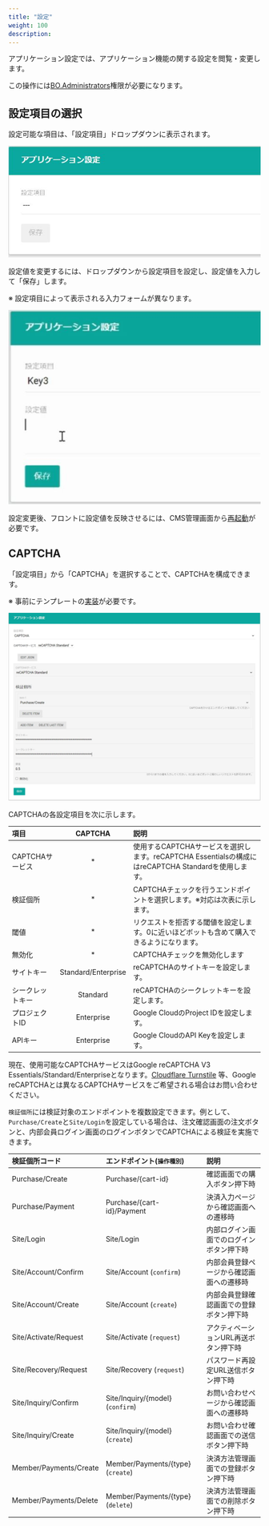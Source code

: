 ```yaml
---
title: "設定"
weight: 100
description: 
---
```


アプリケーション設定では、アプリケーション機能の関する設定を閲覧・変更します。

この操作には[BO.Administrators](../../#ec管理サイトのロール)権限が必要になります。

## 設定項目の選択

設定可能な項目は、「設定項目」ドロップダウンに表示されます。

![設定項目](select.jpg)

設定値を変更するには、ドロップダウンから設定項目を設定し、設定値を入力して「保存」します。

※ 設定項目によって表示される入力フォームが異なります。

![設定変更](schemaless.jpg)

設定変更後、フロントに設定値を反映させるには、CMS管理画面から[再起動](../../cms/restart/)が必要です。

## CAPTCHA

「設定項目」から「CAPTCHA」を選択することで、CAPTCHAを構成できます。

※ 事前にテンプレートの[実装](../../../../development/captcha)が必要です。

![CAPTCHA](captcha.jpg)

CAPTCHAの各設定項目を次に示します。

|       項目       |       CAPTCHA       |                                                説明                                                 |
| :--------------- | :-----------------: | :-------------------------------------------------------------------------------------------------- |
| CAPTCHAサービス  |          *          | 使用するCAPTCHAサービスを選択します。reCAPTCHA Essentialsの構成にはreCAPTCHA Standardを使用します。 |
| 検証個所         |          *          | CAPTCHAチェックを行うエンドポイントを選択します。※対応は次表に示します。                            |
| 閾値             |          *          | リクエストを拒否する閾値を設定します。0に近いほどボットも含めて購入できるようになります。           |
| 無効化           |          *          | CAPTCHAチェックを無効化します                                                                       |
| サイトキー       | Standard/Enterprise | reCAPTCHAのサイトキーを設定します。                                                                 |
| シークレットキー |      Standard       | reCAPTCHAのシークレットキーを設定します。                                                           |
| プロジェクトID   |     Enterprise      | Google CloudのProject IDを設定します。                                                              |
| APIキー          |     Enterprise      | Google CloudのAPI Keyを設定します。                                                                 |

現在、使用可能なCAPTCHAサービスはGoogle reCAPTCHA V3 Essentials/Standard/Enterpriseとなります。[Cloudflare Turnstile](https://www.cloudflare.com/ja-jp/products/turnstile/) 等、Google reCAPTCHAとは異なるCAPTCHAサービスをご希望される場合はお問い合わせください。

`検証個所`には検証対象のエンドポイントを複数設定できます。例として、`Purchase/Create`と`Site/Login`を設定している場合は、注文確認画面の注文ボタンと、内部会員ログイン画面のログインボタンでCAPTCHAによる検証を実施できます。

|     検証個所コード     |    エンドポイント(`操作種別`)     |                   説明                   |
| :--------------------- | :-------------------------------- | :--------------------------------------- |
| Purchase/Create        | Purchase/{cart-id}                | 確認画面での購入ボタン押下時             |
| Purchase/Payment       | Purchase/{cart-id}/Payment        | 決済入力ページから確認画面への遷移時     |
| Site/Login             | Site/Login                        | 内部ログイン画面でのログインボタン押下時 |
| Site/Account/Confirm   | Site/Account (`confirm`)          | 内部会員登録ページから確認画面への遷移時 |
| Site/Account/Create    | Site/Account (`create`)           | 内部会員登録確認画面での登録ボタン押下時 |
| Site/Activate/Request  | Site/Activate (`request`)         | アクティベーションURL再送ボタン押下時    |
| Site/Recovery/Request  | Site/Recovery (`request`)         | パスワード再設定URL送信ボタン押下時      |
| Site/Inquiry/Confirm   | Site/Inquiry/{model} (`confirm`)  | お問い合わせページから確認画面への遷移時 |
| Site/Inquiry/Create    | Site/Inquiry/{model} (`create`)   | お問い合わせ確認画面での送信ボタン押下時 |
| Member/Payments/Create | Member/Payments/{type} (`create`) | 決済方法管理画面での登録ボタン押下時     |
| Member/Payments/Delete | Member/Payments/{type} (`delete`) | 決済方法管理画面での削除ボタン押下時     |

